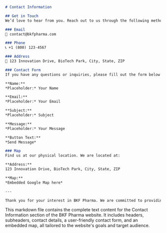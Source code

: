 ```markdown
# Contact Information

## Get in Touch
We’d love to hear from you. Reach out to us through the following methods.

### Email
📧 contact@bkfpharma.com

### Phone
📞 +1 (800) 123-4567

### Address
📍 123 Innovation Drive, BioTech Park, City, State, ZIP

### Contact Form
If you have any questions or inquiries, please fill out the form below and we will get back to you as soon as possible.

**Name:**
*Placeholder:* Your Name

**Email:**
*Placeholder:* Your Email

**Subject:**
*Placeholder:* Subject

**Message:**
*Placeholder:* Your Message

**Button Text:**
*Send Message*

### Map
Find us at our physical location. We are located at:

**Address:** 
123 Innovation Drive, BioTech Park, City, State, ZIP

**Map:**
*Embedded Google Map here*

---

Thank you for your interest in BKF Pharma. We are committed to providing innovative cancer treatments and look forward to connecting with you.
```

This markdown file contains the complete text content for the Contact Information section of the BKF Pharma website. It includes headers, subheaders, contact details, a user-friendly contact form, and an embedded map, all tailored to the website's goals and target audience.